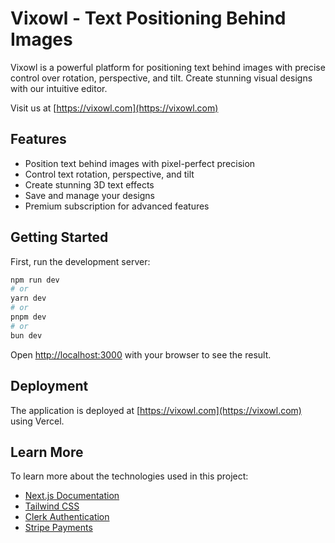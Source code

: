 # Vixowl - Text Positioning Behind Images

Vixowl is a powerful platform for positioning text behind images with precise control over rotation, perspective, and tilt. Create stunning visual designs with our intuitive editor.

Visit us at [https://vixowl.com](https://vixowl.com)

## Features

- Position text behind images with pixel-perfect precision
- Control text rotation, perspective, and tilt
- Create stunning 3D text effects
- Save and manage your designs
- Premium subscription for advanced features

## Getting Started

First, run the development server:

```bash
npm run dev
# or
yarn dev
# or
pnpm dev
# or
bun dev
```

Open [http://localhost:3000](http://localhost:3000) with your browser to see the result.

## Deployment

The application is deployed at [https://vixowl.com](https://vixowl.com) using Vercel.

## Learn More

To learn more about the technologies used in this project:

- [Next.js Documentation](https://nextjs.org/docs)
- [Tailwind CSS](https://tailwindcss.com/docs)
- [Clerk Authentication](https://clerk.dev/docs)
- [Stripe Payments](https://stripe.com/docs)
